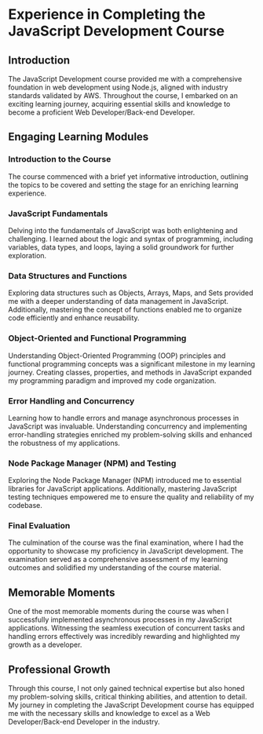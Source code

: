 # Experience in Completing the JavaScript Development Course

## Introduction
The JavaScript Development course provided me with a comprehensive foundation in web development using Node.js, aligned with industry standards validated by AWS. Throughout the course, I embarked on an exciting learning journey, acquiring essential skills and knowledge to become a proficient Web Developer/Back-end Developer.

## Engaging Learning Modules
### Introduction to the Course
The course commenced with a brief yet informative introduction, outlining the topics to be covered and setting the stage for an enriching learning experience.

### JavaScript Fundamentals
Delving into the fundamentals of JavaScript was both enlightening and challenging. I learned about the logic and syntax of programming, including variables, data types, and loops, laying a solid groundwork for further exploration.

### Data Structures and Functions
Exploring data structures such as Objects, Arrays, Maps, and Sets provided me with a deeper understanding of data management in JavaScript. Additionally, mastering the concept of functions enabled me to organize code efficiently and enhance reusability.

### Object-Oriented and Functional Programming
Understanding Object-Oriented Programming (OOP) principles and functional programming concepts was a significant milestone in my learning journey. Creating classes, properties, and methods in JavaScript expanded my programming paradigm and improved my code organization.

### Error Handling and Concurrency
Learning how to handle errors and manage asynchronous processes in JavaScript was invaluable. Understanding concurrency and implementing error-handling strategies enriched my problem-solving skills and enhanced the robustness of my applications.

### Node Package Manager (NPM) and Testing
Exploring the Node Package Manager (NPM) introduced me to essential libraries for JavaScript applications. Additionally, mastering JavaScript testing techniques empowered me to ensure the quality and reliability of my codebase.

### Final Evaluation
The culmination of the course was the final examination, where I had the opportunity to showcase my proficiency in JavaScript development. The examination served as a comprehensive assessment of my learning outcomes and solidified my understanding of the course material.

## Memorable Moments
One of the most memorable moments during the course was when I successfully implemented asynchronous processes in my JavaScript applications. Witnessing the seamless execution of concurrent tasks and handling errors effectively was incredibly rewarding and highlighted my growth as a developer.

## Professional Growth
Through this course, I not only gained technical expertise but also honed my problem-solving skills, critical thinking abilities, and attention to detail. My journey in completing the JavaScript Development course has equipped me with the necessary skills and knowledge to excel as a Web Developer/Back-end Developer in the industry.

